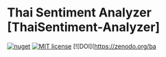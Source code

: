 # Thai Sentiment Analyzer [ThaiSentiment-Analyzer]

 [![nuget](https://img.shields.io/nuget/v/ThaiSenLoy.svg)](https://www.nuget.org/packages/ThaiSenLoy/)  [![MIT license](https://img.shields.io/badge/License-MIT-blue.svg)](https://creativecommons.org/licenses/by/4.0/) [![DOI](https://zenodo.org/ba